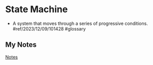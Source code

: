 # State Machine
- A system that moves through a series of progressive conditions. #ref/2023/12/09/101428 #glossary 
## My Notes
[Notes](mynotes/state-machine-notes.md)

